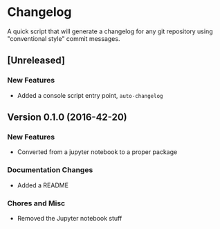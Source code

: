 # Changelog

A quick script that will generate a changelog for any git repository using "conventional style" commit messages.

## [Unreleased]

### New Features
- Added a console script entry point, `auto-changelog`



## Version 0.1.0 (2016-42-20)

### New Features
- Converted from a jupyter notebook to a proper package

### Documentation Changes
- Added a README

### Chores and Misc
- Removed the Jupyter notebook stuff



